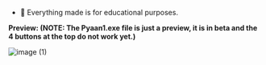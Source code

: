 - 🥂 Everything made is for educational purposes.

**Preview: (NOTE: The Pyaan1.exe file is just a preview, it is in beta and the 4 buttons at the top do not work yet.)**

![image (1)](https://github.com/brenishim/PyaanRblx/assets/170151682/ae754050-5182-4257-8d33-7ec3dd78ccff)
